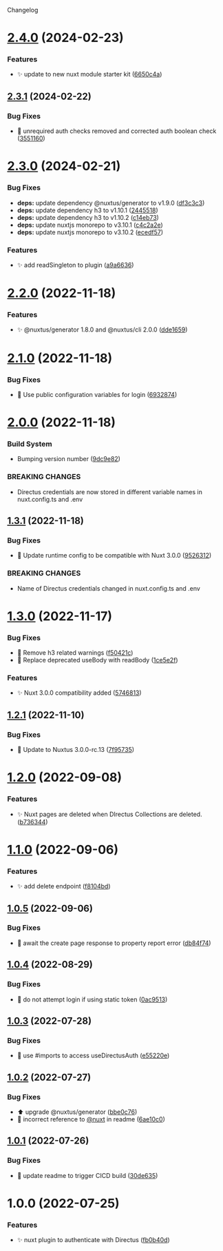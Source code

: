 Changelog

# [2.4.0](https://github.com/nuxtus/nuxt-module/compare/v2.3.1...v2.4.0) (2024-02-23)


### Features

* :sparkles: update to new nuxt module starter kit ([6650c4a](https://github.com/nuxtus/nuxt-module/commit/6650c4a792a2b9bf47deddf8d81532c34cb7337f))

## [2.3.1](https://github.com/nuxtus/nuxt-module/compare/v2.3.0...v2.3.1) (2024-02-22)


### Bug Fixes

* :bug: unrequired auth checks removed and corrected auth boolean check ([3551160](https://github.com/nuxtus/nuxt-module/commit/35511604e2a332be26c41893e3a55b31cca9d86b))

# [2.3.0](https://github.com/nuxtus/nuxt-module/compare/v2.2.0...v2.3.0) (2024-02-21)


### Bug Fixes

* **deps:** update dependency @nuxtus/generator to v1.9.0 ([df3c3c3](https://github.com/nuxtus/nuxt-module/commit/df3c3c386c4aa6eb14dd0a7f368b1c84755b648c))
* **deps:** update dependency h3 to v1.10.1 ([2445518](https://github.com/nuxtus/nuxt-module/commit/2445518db27a5aebb89e7d3dc17e5ea481878a65))
* **deps:** update dependency h3 to v1.10.2 ([c14eb73](https://github.com/nuxtus/nuxt-module/commit/c14eb733d86aed3f8fb901cb78b8be08a036faba))
* **deps:** update nuxtjs monorepo to v3.10.1 ([c4c2a2e](https://github.com/nuxtus/nuxt-module/commit/c4c2a2ee8480219738bcaf784949a07e108a9095))
* **deps:** update nuxtjs monorepo to v3.10.2 ([ecedf57](https://github.com/nuxtus/nuxt-module/commit/ecedf57735413b766677f175f35f4a74e55140bd))


### Features

* :sparkles: add readSingleton to plugin ([a9a6636](https://github.com/nuxtus/nuxt-module/commit/a9a66361b9adba8ad3cbcd67b96b00e66d603af1))

# [2.2.0](https://github.com/nuxtus/nuxt-module/compare/v2.1.0...v2.2.0) (2022-11-18)


### Features

* :sparkles: @nuxtus/generator 1.8.0 and @nuxtus/cli 2.0.0 ([dde1659](https://github.com/nuxtus/nuxt-module/commit/dde1659d0245722d3989747c66affb026ee326c1))

# [2.1.0](https://github.com/nuxtus/nuxt-module/compare/v2.0.0...v2.1.0) (2022-11-18)


### Bug Fixes

* :bug: Use public configuration variables for login ([6932874](https://github.com/nuxtus/nuxt-module/commit/6932874319e40e639f527233a6c68fbbb43bc9ac))

# [2.0.0](https://github.com/nuxtus/nuxt-module/compare/v1.3.1...v2.0.0) (2022-11-18)


### Build System

* Bumping version number ([9dc9e82](https://github.com/nuxtus/nuxt-module/commit/9dc9e82047e02dd4a7b2a95228cf57d3b94fe906))


### BREAKING CHANGES

* Directus credentials are now stored in different variable names in nuxt.config.ts and .env

## [1.3.1](https://github.com/nuxtus/nuxt-module/compare/v1.3.0...v1.3.1) (2022-11-18)


### Bug Fixes

* :bug: Update runtime config to be compatible with Nuxt 3.0.0 ([9526312](https://github.com/nuxtus/nuxt-module/commit/9526312de802c04ba8601b647cb8fb839a2b651e))


### BREAKING CHANGES

* Name of Directus credentials changed in nuxt.config.ts and .env

# [1.3.0](https://github.com/nuxtus/nuxt-module/compare/v1.2.1...v1.3.0) (2022-11-17)


### Bug Fixes

* :bug: Remove h3 related warnings ([f50421c](https://github.com/nuxtus/nuxt-module/commit/f50421c42892d1589a3790b006f434d31ef44cbd))
* :bug: Replace deprecated useBody with readBody ([1ce5e2f](https://github.com/nuxtus/nuxt-module/commit/1ce5e2fe6c6b6bc50af1e290c8ba16bd615f316a))


### Features

* :sparkles: Nuxt 3.0.0 compatibility added ([5746813](https://github.com/nuxtus/nuxt-module/commit/5746813db8b5bce6430dbf213276af842e74f043))

## [1.2.1](https://github.com/nuxtus/nuxt-module/compare/v1.2.0...v1.2.1) (2022-11-10)


### Bug Fixes

* :bug: Update to Nuxtus 3.0.0-rc.13 ([7f95735](https://github.com/nuxtus/nuxt-module/commit/7f957358f17154107dae8c2072f083037cf63f45))

# [1.2.0](https://github.com/nuxtus/nuxt-module/compare/v1.1.0...v1.2.0) (2022-09-08)


### Features

* :sparkles: Nuxt pages are deleted when DIrectus Collections are deleted. ([b736344](https://github.com/nuxtus/nuxt-module/commit/b736344d3cf885cd9063bd11a0409f7aec141ad2))

# [1.1.0](https://github.com/nuxtus/nuxt-module/compare/v1.0.5...v1.1.0) (2022-09-06)


### Features

* :sparkles: add delete endpoint ([f8104bd](https://github.com/nuxtus/nuxt-module/commit/f8104bd602dc13efe31ef63df836ca1c6c9ba99c))

## [1.0.5](https://github.com/nuxtus/nuxt-module/compare/v1.0.4...v1.0.5) (2022-09-06)


### Bug Fixes

* :bug: await the create page response to property report error ([db84f74](https://github.com/nuxtus/nuxt-module/commit/db84f744837af67c4688e5b37ade3a38ad37cbbc))

## [1.0.4](https://github.com/nuxtus/nuxt-module/compare/v1.0.3...v1.0.4) (2022-08-29)


### Bug Fixes

* :bug: do not attempt login if using static token ([0ac9513](https://github.com/nuxtus/nuxt-module/commit/0ac95134ba549d71ed20a4d1c58708aab5e258b5))

## [1.0.3](https://github.com/nuxtus/nuxt-module/compare/v1.0.2...v1.0.3) (2022-07-28)


### Bug Fixes

* :bug: use #imports to access useDirectusAuth ([e55220e](https://github.com/nuxtus/nuxt-module/commit/e55220e1dcac457837d44746876f619d255cf692))

## [1.0.2](https://github.com/nuxtus/nuxt-module/compare/v1.0.1...v1.0.2) (2022-07-27)


### Bug Fixes

* :arrow_up: upgrade @nuxtus/generator ([bbe0c76](https://github.com/nuxtus/nuxt-module/commit/bbe0c76933c6bf19df400c036e7ab57ba5d3de0b))
* :memo: incorrect reference to [@nuxt](https://github.com/nuxt) in readme ([6ae10c0](https://github.com/nuxtus/nuxt-module/commit/6ae10c039512c42b07cd9354af0f0bfef5271c1c))

## [1.0.1](https://github.com/nuxtus/nuxt-module/compare/v1.0.0...v1.0.1) (2022-07-26)


### Bug Fixes

* :green_heart: update readme to trigger CICD build ([30de635](https://github.com/nuxtus/nuxt-module/commit/30de635795baad0d35101fa47c17578060c1c750))

# 1.0.0 (2022-07-25)


### Features

* :sparkles: nuxt plugin to authenticate with Directus ([fb0b40d](https://github.com/nuxtus/nuxt-module/commit/fb0b40d3ad81846d9c0bc87b87dbdf0a1c148c8f))
